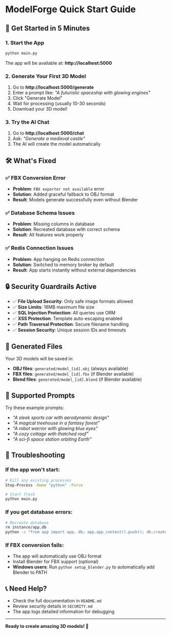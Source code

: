 # ModelForge Quick Start Guide

## 🚀 Get Started in 5 Minutes

### 1. Start the App
```bash
python main.py
```
The app will be available at: **http://localhost:5000**

### 2. Generate Your First 3D Model
1. Go to **http://localhost:5000/generate**
2. Enter a prompt like: *"A futuristic spaceship with glowing engines"*
3. Click "Generate Model"
4. Wait for processing (usually 10-30 seconds)
5. Download your 3D model!

### 3. Try the AI Chat
1. Go to **http://localhost:5000/chat**
2. Ask: *"Generate a medieval castle"*
3. The AI will create the model automatically

## 🛠️ What's Fixed

### ✅ FBX Conversion Error
- **Problem**: `FBX exporter not available` error
- **Solution**: Added graceful fallback to OBJ format
- **Result**: Models generate successfully even without Blender

### ✅ Database Schema Issues
- **Problem**: Missing columns in database
- **Solution**: Recreated database with correct schema
- **Result**: All features work properly

### ✅ Redis Connection Issues
- **Problem**: App hanging on Redis connection
- **Solution**: Switched to memory broker by default
- **Result**: App starts instantly without external dependencies

## 🔒 Security Guardrails Active

- ✅ **File Upload Security**: Only safe image formats allowed
- ✅ **Size Limits**: 16MB maximum file size
- ✅ **SQL Injection Protection**: All queries use ORM
- ✅ **XSS Protection**: Template auto-escaping enabled
- ✅ **Path Traversal Protection**: Secure filename handling
- ✅ **Session Security**: Unique session IDs and timeouts

## 📁 Generated Files

Your 3D models will be saved in:
- **OBJ files**: `generated/model_[id].obj` (always available)
- **FBX files**: `generated/model_[id].fbx` (if Blender available)
- **Blend files**: `generated/model_[id].blend` (if Blender available)

## 🎯 Supported Prompts

Try these example prompts:
- *"A sleek sports car with aerodynamic design"*
- *"A magical treehouse in a fantasy forest"*
- *"A robot warrior with glowing blue eyes"*
- *"A cozy cottage with thatched roof"*
- *"A sci-fi space station orbiting Earth"*

## 🚨 Troubleshooting

### If the app won't start:
```bash
# Kill any existing processes
Stop-Process -Name "python" -Force

# Start fresh
python main.py
```

### If you get database errors:
```bash
# Recreate database
rm instance/app.db
python -c "from app import app, db; app.app_context().push(); db.create_all()"
```

### If FBX conversion fails:
- The app will automatically use OBJ format
- Install Blender for FBX support (optional)
- **Windows users**: Run `python setup_blender.py` to automatically add Blender to PATH

## 📞 Need Help?

- Check the full documentation in `README.md`
- Review security details in `SECURITY.md`
- The app logs detailed information for debugging

---

**Ready to create amazing 3D models! 🎨**
